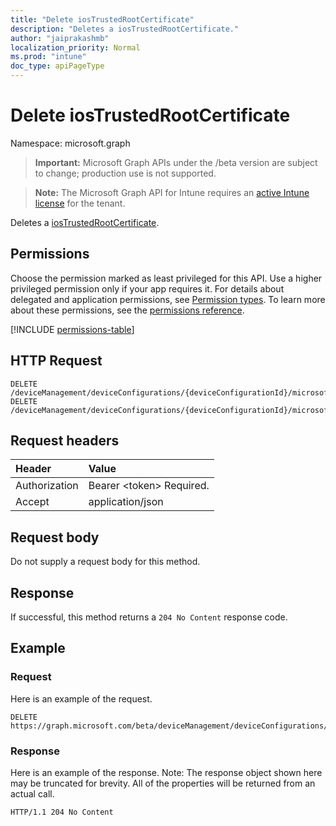 ```yaml
---
title: "Delete iosTrustedRootCertificate"
description: "Deletes a iosTrustedRootCertificate."
author: "jaiprakashmb"
localization_priority: Normal
ms.prod: "intune"
doc_type: apiPageType
---
```


# Delete iosTrustedRootCertificate

Namespace: microsoft.graph

> **Important:** Microsoft Graph APIs under the /beta version are subject to change; production use is not supported.

> **Note:** The Microsoft Graph API for Intune requires an [active Intune license](https://go.microsoft.com/fwlink/?linkid=839381) for the tenant.

Deletes a [iosTrustedRootCertificate](../resources/intune-deviceconfig-iostrustedrootcertificate.md).

## Permissions
Choose the permission marked as least privileged for this API. Use a higher privileged permission only if your app requires it. For details about delegated and application permissions, see [Permission types](/graph/permissions-overview#permission-types). To learn more about these permissions, see the [permissions reference](/graph/permissions-reference).

<!-- { "blockType": "permissions", "name": "intune_deviceconfig_iostrustedrootcertificate_delete" } -->
[!INCLUDE [permissions-table](../includes/permissions/intune-deviceconfig-iostrustedrootcertificate-delete-permissions.md)]

## HTTP Request
<!-- {
  "blockType": "ignored"
}
-->
``` http
DELETE /deviceManagement/deviceConfigurations/{deviceConfigurationId}/microsoft.graph.iosScepCertificateProfile/rootCertificate
DELETE /deviceManagement/deviceConfigurations/{deviceConfigurationId}/microsoft.graph.iosEnterpriseWiFiConfiguration/rootCertificatesForServerValidation/{iosTrustedRootCertificateId}
```

## Request headers
|Header|Value|
|:---|:---|
|Authorization|Bearer &lt;token&gt; Required.|
|Accept|application/json|

## Request body
Do not supply a request body for this method.

## Response
If successful, this method returns a `204 No Content` response code.

## Example

### Request
Here is an example of the request.
``` http
DELETE https://graph.microsoft.com/beta/deviceManagement/deviceConfigurations/{deviceConfigurationId}/microsoft.graph.iosScepCertificateProfile/rootCertificate
```

### Response
Here is an example of the response. Note: The response object shown here may be truncated for brevity. All of the properties will be returned from an actual call.
``` http
HTTP/1.1 204 No Content
```
